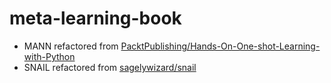 # meta-learning-book

- MANN refactored from [PacktPublishing/Hands-On-One-shot-Learning-with-Python](https://github.com/PacktPublishing/Hands-On-One-shot-Learning-with-Python)
- SNAIL refactored from [sagelywizard/snail](https://github.com/sagelywizard/snail)
